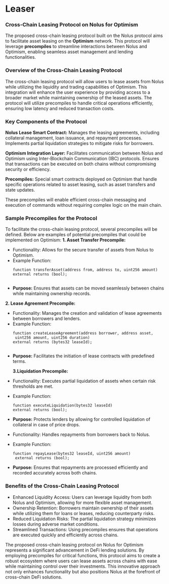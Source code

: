 # Leaser

### Cross-Chain Leasing Protocol on Nolus for Optimism

The proposed cross-chain leasing protocol built on the Nolus protocol aims to facilitate asset leasing on the **Optimism** network. This protocol will leverage **precompiles** to streamline interactions between Nolus and Optimism, enabling seamless asset management and lending functionalities.

### Overview of the Cross-Chain Leasing Protocol
The cross-chain leasing protocol will allow users to lease assets from Nolus while utilizing the liquidity and trading capabilities of Optimism. 
This integration will enhance the user experience by providing access to a broader market while maintaining ownership of the leased assets. The protocol will utilize precompiles to handle critical operations efficiently, ensuring low latency and reduced transaction costs.

### Key Components of the Protocol
**Nolus Lease Smart Contract:**
Manages the leasing agreements, including collateral management, loan issuance, and repayment processes.
Implements partial liquidation strategies to mitigate risks for borrowers.

**Optimism Integration Layer:**
Facilitates communication between Nolus and Optimism using Inter-Blockchain Communication (IBC) protocols.
Ensures that transactions can be executed on both chains without compromising security or efficiency.

**Precompiles:**
Special smart contracts deployed on Optimism that handle specific operations related to asset leasing, such as asset transfers and state updates.

These precompiles will enable efficient cross-chain messaging and execution of commands without requiring complex logic on the main chain.

### Sample Precompiles for the Protocol
To facilitate the cross-chain leasing protocol, several precompiles will be defined. Below are examples of potential precompiles that could be implemented on Optimism:
**1. Asset Transfer Precompile:**

- Functionality: Allows for the secure transfer of assets from Nolus to Optimism.
- Example Function:
  ```
  function transferAsset(address from, address to, uint256 amount)
  external returns (bool);
```
```

- **Purpose:** Ensures that assets can be moved seamlessly between chains while maintaining ownership records.

**2. Lease Agreement Precompile:**
- Functionality: Manages the creation and validation of lease agreements between borrowers and lenders.
- Example Function:
  ```
  function createLeaseAgreement(address borrower, address asset,
   uint256 amount, uint256 duration)
  external returns (bytes32 leaseId);
```
```

- **Purpose:** Facilitates the initiation of lease contracts with predefined terms.

  **3.Liquidation Precompile:**

- Functionality: Executes partial liquidation of assets when certain risk thresholds are met.
- Example Function:
  ```
  function executeLiquidation(bytes32 leaseId)
  external returns (bool);
  ```

  
- **Purpose:** Protects lenders by allowing for controlled liquidation of collateral in case of price drops.

- Functionality: Handles repayments from borrowers back to Nolus.
- Example Function:
  ```
  function repayLease(bytes32 leaseId, uint256 amount)
   external returns (bool);
  ```

- **Purpose:** Ensures that repayments are processed efficiently and recorded accurately across both chains.

### Benefits of the Cross-Chain Leasing Protocol
- Enhanced Liquidity Access: Users can leverage liquidity from both Nolus and Optimism, allowing for more flexible asset management.
- Ownership Retention: Borrowers maintain ownership of their assets while utilizing them for loans or leases, reducing counterparty risks.
- Reduced Liquidation Risks: The partial liquidation strategy minimizes losses during adverse market conditions.
- Streamlined Transactions: Using precompiles ensures that operations are executed quickly and efficiently across chains.

The proposed cross-chain leasing protocol on Nolus for Optimism represents a significant advancement in DeFi lending solutions. By employing precompiles for critical functions, this protocol aims to create a robust ecosystem where users can lease assets across chains with ease while maintaining control over their investments. This innovative approach not only enhances functionality but also positions Nolus at the forefront of cross-chain DeFi solutions.

